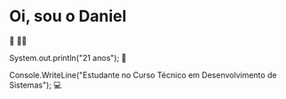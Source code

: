 <h1>Oi, sou o Daniel</h1>👤 🐱‍👤

System.out.println("21 anos"); 🎊

Console.WriteLine("Estudante no Curso Técnico em Desenvolvimento de Sistemas"); 💻
<!---
DanielTorres28/DanielTorres28 is a ✨ special ✨ repository because its `README.md` (this file) appears on your GitHub profile.
You can click the Preview link to take a look at your changes.
--->
